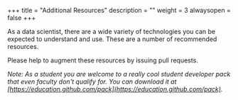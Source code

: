 +++
title = "Additional Resources"
description = ""
weight = 3
alwaysopen = false
+++

As a data scientist, there are a wide variety of technologies you can be expected to understand and use.  These are a number of recommended resources.

Please help to augment these resources by issuing pull requests.

*Note: As a student you are welcome to a really cool student developer pack that even faculty don't qualify for. You can download it at [https://education.github.com/pack](https://education.github.com/pack).*

